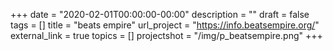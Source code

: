 +++
date = "2020-02-01T00:00:00-00:00"
description = ""
draft = false
tags = []
title = "beats empire"
url_project = "https://info.beatsempire.org/"
external_link = true
topics = []
projectshot = "/img/p_beatsempire.png"
+++
